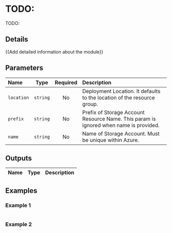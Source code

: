 # TODO: <module name>

TODO: <module description>

## Details

{{Add detailed information about the module}}

## Parameters

| Name       | Type     | Required | Description                                                                           |
| :--------- | :------: | :------: | :------------------------------------------------------------------------------------ |
| `location` | `string` | No       | Deployment Location. It defaults to the location of the resource group.               |
| `prefix`   | `string` | No       | Prefix of Storage Account Resource Name. This param is ignored when name is provided. |
| `name`     | `string` | No       | Name of Storage Account. Must be unique within Azure.                                 |

## Outputs

| Name | Type | Description |
| :--- | :--: | :---------- |

## Examples

### Example 1

```bicep
```

### Example 2

```bicep
```